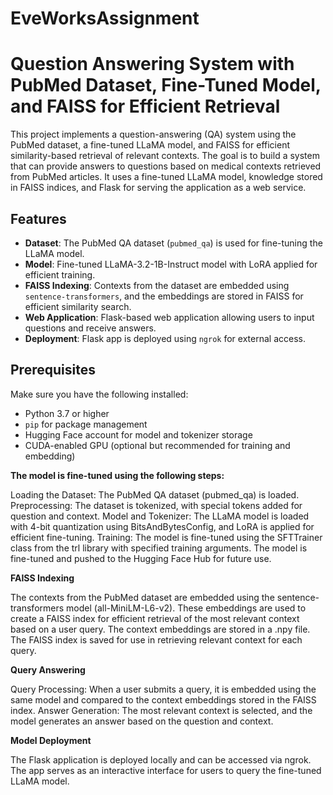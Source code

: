 # EveWorksAssignment

# Question Answering System with PubMed Dataset, Fine-Tuned Model, and FAISS for Efficient Retrieval

This project implements a question-answering (QA) system using the PubMed dataset, a fine-tuned LLaMA model, and FAISS for efficient similarity-based retrieval of relevant contexts. The goal is to build a system that can provide answers to questions based on medical contexts retrieved from PubMed articles. It uses a fine-tuned LLaMA model, knowledge stored in FAISS indices, and Flask for serving the application as a web service.

## Features

- **Dataset**: The PubMed QA dataset (`pubmed_qa`) is used for fine-tuning the LLaMA model.
- **Model**: Fine-tuned LLaMA-3.2-1B-Instruct model with LoRA applied for efficient training.
- **FAISS Indexing**: Contexts from the dataset are embedded using `sentence-transformers`, and the embeddings are stored in FAISS for efficient similarity search.
- **Web Application**: Flask-based web application allowing users to input questions and receive answers.
- **Deployment**: Flask app is deployed using `ngrok` for external access.

## Prerequisites

Make sure you have the following installed:
- Python 3.7 or higher
- `pip` for package management
- Hugging Face account for model and tokenizer storage
- CUDA-enabled GPU (optional but recommended for training and embedding)



**The model is fine-tuned using the following steps:**

Loading the Dataset: The PubMed QA dataset (pubmed_qa) is loaded.
Preprocessing: The dataset is tokenized, with special tokens added for question and context.
Model and Tokenizer: The LLaMA model is loaded with 4-bit quantization using BitsAndBytesConfig, and LoRA is applied for efficient fine-tuning.
Training: The model is fine-tuned using the SFTTrainer class from the trl library with specified training arguments.
The model is fine-tuned and pushed to the Hugging Face Hub for future use.

**FAISS Indexing**

The contexts from the PubMed dataset are embedded using the sentence-transformers model (all-MiniLM-L6-v2). These embeddings are used to create a FAISS index for efficient retrieval of the most relevant context based on a user query.
The context embeddings are stored in a .npy file.
The FAISS index is saved for use in retrieving relevant context for each query.

**Query Answering**

Query Processing: When a user submits a query, it is embedded using the same model and compared to the context embeddings stored in the FAISS index.
Answer Generation: The most relevant context is selected, and the model generates an answer based on the question and context.

**Model Deployment**

The Flask application is deployed locally and can be accessed via ngrok. The app serves as an interactive interface for users to query the fine-tuned LLaMA model.
